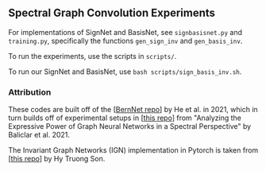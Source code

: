 ## Spectral Graph Convolution Experiments
For implementations of SignNet and BasisNet, see `signbasisnet.py` and `training.py`, specifically the functions `gen_sign_inv` and `gen_basis_inv`.

To run the experiments, use the scripts in `scripts/`.

To run our SignNet and BasisNet, use `bash scripts/sign_basis_inv.sh`.

### Attribution
These codes are built off of the [[BernNet repo](https://github.com/ivam-he/BernNet)] by He et al. in 2021, which in turn builds off of experimental setups in [[this repo](https://github.com/balcilar/gnn-spectral-expressive-power)] from "Analyzing the Expressive Power of Graph Neural Networks in a Spectral Perspective" by Baliclar et al. 2021.

The Invariant Graph Networks (IGN) implementation in Pytorch is taken from [[this repo](https://github.com/HyTruongSon/InvariantGraphNetworks-PyTorch)] by Hy Truong Son.
